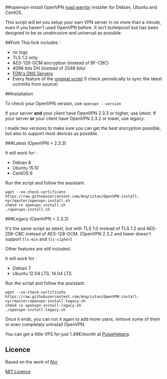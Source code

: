 ##openvpn-install
OpenVPN [road warrior](http://en.wikipedia.org/wiki/Road_warrior_%28computing%29) installer for Debian, Ubuntu and CentOS.

This script will let you setup your own VPN server in no more than a minute, even if you haven't used OpenVPN before. It isn't bulletproof but has been designed to be as unobtrusive and universal as possible.

##Fork
This fork includes :
- no logs
- TLS 1.2 only
- AES-128-GCM encryption (instead of BF-CBC)
- 4096 bits DH (instead of 2048 bits)
- [FDN's DNS Servers](http://www.fdn.fr/actions/dns/)
- Every feature of the [original script](https://github.com/Nyr/openvpn-install) (I check periodically to sync the latest commits from source)

##Installation

To check your OpenVPN version, use `openvpn --version`

If your server **and** your client have OpenVPN 2.3.3 or higher, use *latest*. If your server **or** your client have OpenVPN 2.3.2 or lower, use *legacy*.

I made two versions to make sure you can get the best encryption possible, but also to support most devices as possible.

###Latest (OpenVPN > 2.3.3)

It will work for :
- Debian 8
- Ubuntu 15.10
- CentOS 6

Run the script and follow the assistant:

```
wget --no-check-certificate https://raw.githubusercontent.com/Angristan/OpenVPN-install-nyr/master/openvpn-install.sh
chmod +x openvpn-install.sh
./openvpn-install.sh
```

###Legacy (OpenVPN < 2.3.2)

It's the same script as *latest*, but with TLS 1.0 instead of TLS 1.2 and AES-256-CBC instead of AES-128-GCM. (OpenVPN 2.3.2 and lower doesn't support `tls-min` and `tls-cipher`)

Other features are still included.

It will work for :
- Debian 7
- Ubuntu 12.04 LTS, 14.04 LTS

Run the script and follow the assistant:

```
wget --no-check-certificate https://raw.githubusercontent.com/Angristan/OpenVPN-install-nyr/master/openvpn-install-legacy.sh
chmod +x openvpn-install-legacy.sh
./openvpn-install-legacy.sh
```

Once it ends, you can run it again to add more users, remove some of them or even completely uninstall OpenVPN.

You can get a little VPS for just 1.49€/month at [PulseHeberg](http://manager.pulseheberg.com/aff.php?aff=1204).

## Licence

Based on the work of [Nyr](https://github.com/Nyr/openvpn-install)

[MIT Licence](https://raw.githubusercontent.com/Angristan/openvpn-install-nyr/master/LICENSE)
